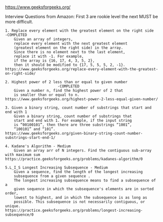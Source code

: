 https://www.geeksforgeeks.org/

Interview Questions from Amazon:
    First 3 are rookie level the next MUST be more difficult.

    1. Replace every element with the greatest element on the right side                    -COMPLETED
        Given an array of integers, 
        replace every element with the next greatest element
        (greatest element on the right side) in the array. 
        Since there is no element next to the last element, 
        replace it with -1. For example, 
        if the array is {16, 17, 4, 3, 5, 2}, 
        then it should be modified to {17, 5, 5, 5, 2, -1}.
    https://www.geeksforgeeks.org/replace-every-element-with-the-greatest-on-right-side/

    2. Highest power of 2 less than or equal to given number
                            -COMPLETED
        Given a number n, find the highest power of 2 that 
        is smaller than or equal to n.
    https://www.geeksforgeeks.org/highest-power-2-less-equal-given-number/

    3. Given a binary string, count number of substrings that start and end with 1
        Given a binary string, count number of substrings that
        start and end with 1. For example, if the input string 
        is “00100101”, then there are three substrings “1001”,
        “100101” and “101”.
    https://www.geeksforgeeks.org/given-binary-string-count-number-substrings-start-end-1/

    4. Kadane's Algorithm - Medium 
        Given an array arr of N integers. Find the contiguous sub-array with maximum sum
    https://practice.geeksforgeeks.org/problems/kadanes-algorithm/0

    5.L_I_S Longest Increasing Subsequence - Medium
        Given a sequence, find the length of the longest increasing 
        subsequence from a given sequence .
        The longest increasing subsequence means to find a subsequence of a 
        given sequence in which the subsequence's elements are in sorted order,
        lowest to highest, and in which the subsequence is as long as 
        possible. This subsequence is not necessarily contiguous, or unique.
    https://practice.geeksforgeeks.org/problems/longest-increasing-subsequence/0


